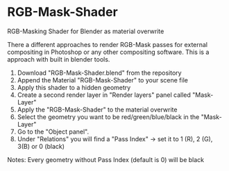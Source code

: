 # RGB-Mask-Shader
RGB-Masking Shader for Blender as material overwrite

There a different approaches to render RGB-Mask passes for external compositing in Photoshop or any other compositing software. This is a approach with built in blender tools.

1. Download "RGB-Mask-Shader.blend" from the repository
2. Append the Material "RGB-Mask-Shader" to your scene file
3. Apply this shader to a hidden geometry
4. Create a second render layer in "Render layers" panel called "Mask-Layer"
5. Apply the "RGB-Mask-Shader" to the material overwrite
6. Select the geometry you want to be red/green/blue/black in the "Mask-Layer"
7. Go to the "Object panel".
8. Under "Relations" you will find a "Pass Index" -> set it to 1 (R), 2 (G), 3(B) or 0 (black)

Notes:
Every geometry without Pass Index (default is 0) will be black

